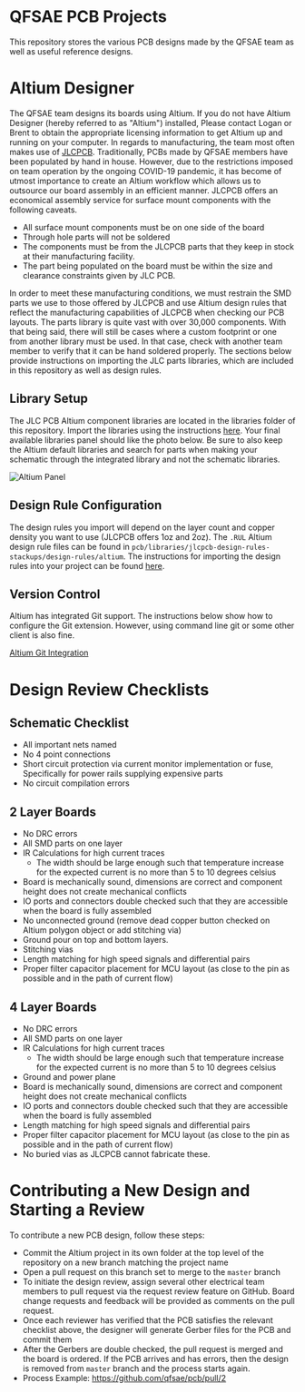 # QFSAE PCB Projects

This repository stores the various PCB designs made by the QFSAE team as well as useful reference designs.

# Altium Designer

The QFSAE team designs its boards using Altium. If you do not have Altium Designer (hereby referred to as "Altium") installed, Please contact Logan or Brent to obtain the appropriate licensing information to get Altium up and running on your computer. In regards to manufacturing, the team most often makes use of [JLCPCB](https://jlcpcb.com/). Traditionally, PCBs made by QFSAE members have been populated by hand in house. However, due to the restrictions imposed on team operation by the ongoing COVID-19 pandemic, it has become of utmost importance to create an Altium workflow which allows us to outsource our board assembly in an efficient manner. JLCPCB offers an economical assembly service for surface mount components with the following caveats.

- All surface mount components must be on one side of the board
- Through hole parts will not be soldered
- The components must be from the JLCPCB parts that they keep in stock at their manufacturing facility.
- The part being populated on the board must be within the size and clearance constraints given by JLC PCB.

In order to meet these manufacturing conditions, we must restrain the SMD parts we use to those offered by JLCPCB and use Altium design rules that reflect the manufacturing capabilities of JLCPCB when checking our PCB layouts. The parts library is quite vast with over 30,000 components. With that being said, there will still be cases where a custom footprint or one from another library must be used. In that case, check with another team member to verify that it can be hand soldered properly. The sections below provide instructions on importing the JLC parts libraries, which are included in this repository as well as design rules.

## Library Setup
The JLC PCB Altium component libraries are located in the libraries folder of this repository. Import the libraries using the instructions [here](https://www.altium.com/documentation/altium-designer/integratedlibrary-dlg-addremovelibrariesformavailable-file-based-libraries-ad). Your final available libraries panel should like the photo below. Be sure to also keep the Altium default libraries and search for parts when making your schematic through the integrated library and not the schematic libraries. 

![Altium Panel](https://i.imgur.com/d9237hu.png)

## Design Rule Configuration

The design rules you import will depend on the layer count and copper density you want to use (JLCPCB offers 1oz and 2oz). The `.RUL` Altium design rule files can be found in `pcb/libraries/jlcpcb-design-rules-stackups/design-rules/altium`. The instructions for importing the design rules into your project can be found [here](https://www.altium.com/documentation/altium-designer/constraining-the-design-design-rules-ad#!exporting-and-importing-rules).

## Version Control

Altium has integrated Git support. The instructions below show how to configure the Git extension. However, using command line git or some other client is also fine. 

[Altium Git Integration](https://www.altium.com/documentation/altium-designer/using-version-control-ad)

# Design Review Checklists

## Schematic Checklist
- All important nets named
- No 4 point connections
- Short circuit protection via current monitor implementation or fuse, Specifically for power rails supplying expensive parts
- No circuit compilation errors

## 2 Layer Boards

- No DRC errors
- All SMD parts on one layer
- IR Calculations for high current traces
  * The width should be large enough such that temperature increase for the expected current is no more than 5 to 10 degrees celsius
- Board is mechanically sound, dimensions are correct and component height does not create mechanical conflicts
- IO ports and connectors double checked such that they are accessible when the board is fully assembled
- No unconnected ground (remove dead copper button checked on Altium polygon object or add stitching via)
- Ground pour on top and bottom layers.
- Stitching vias
- Length matching for high speed signals and differential pairs
- Proper filter capacitor placement for MCU layout (as close to the pin as possible and in the path of current flow)

## 4 Layer Boards

- No DRC errors
- All SMD parts on one layer
- IR Calculations for high current traces
  * The width should be large enough such that temperature increase for the expected current is no more than 5 to 10 degrees celsius
- Ground and power plane
- Board is mechanically sound, dimensions are correct and component height does not create mechanical conflicts
- IO ports and connectors double checked such that they are accessible when the board is fully assembled
- Length matching for high speed signals and differential pairs
- Proper filter capacitor placement for MCU layout (as close to the pin as possible and in the path of current flow)
- No buried vias as JLCPCB cannot fabricate these.

# Contributing a New Design and Starting a Review

To contribute a new PCB design, follow these steps:

- Commit the Altium project in its own folder at the top level of the repository on a new branch matching the project name
- Open a pull request on this branch set to merge to the `master` branch
- To initiate the design review, assign several other electrical team members to pull request via the request review feature on GitHub. Board change requests and feedback will be provided as comments on the pull request.
- Once each reviewer has verified that the PCB satisfies the relevant checklist above, the designer will generate Gerber files for the PCB and commit them
- After the Gerbers are double checked, the pull request is merged and the board is ordered. If the PCB arrives and has errors, then the design is removed from `master` branch and the process starts again.
- Process Example: https://github.com/qfsae/pcb/pull/2

